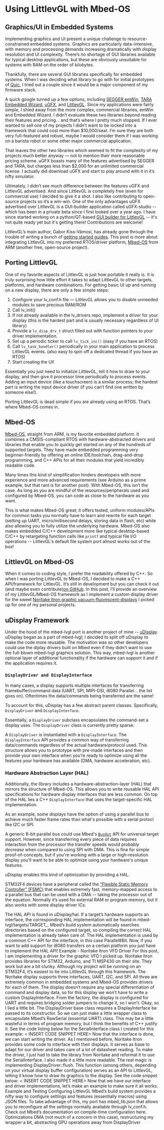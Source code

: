 # Using LittlevGL with Mbed-OS

## Graphics/UI in Embedded Systems

Implementing graphics and UI present a unique challenge to resource-constrained embedded systems. Graphics are particularly data-intensive, with memory and processing demands increasing dramatically with display resolution and UI complexity. There’s no shortage of GUI libraries available for typical desktop applications, but these are obviously unsuitable for systems with RAM on the order of kilobytes.

Thankfully, there are several GUI libraries specifically for embedded systems. When I was deciding what library to go with for initial prototypes of [Quic](www.quic.ly), I tried out a couple since it would be a major component of my firmware stack.

A quick google turned up a few options, including [SEGGER emWin](https://www.segger.com/products/user-interface/emwin/), [TARA Embedded Wizard](https://www.embedded-wizard.de/), [uGFX](https://ugfx.io/), and [LittlevGL](https://littlevgl.com/). Since my applications were fairly simple, I shied away from the more complex, commercial libraries, emWin and Embedded Wizard. I didn’t evaluate these two libraries beyond reading their features and pricing… and that’s where I pretty much stopped. If I ever wanted to sell one of my projects I didn’t want to be locked into a framework that could cost more than $10,000/seat. I’m sure they are both very full-featured and robust, maybe I would consider them if I was working on a barista robot or some other major commercial application.

That leaves the other two libraries which seemed to fit the complexity of my projects much better anyway — not to mention their more reasonable pricing scheme.
uGFX boasts many of the features advertised by SEGGER and TARA, but charges less than $2,000 for an unlimited commercial license. I actually did download uGFX and start to play around with it in it’s nifty simulator. 


Ultimately, I didn’t see much difference between the features uGFX and LittlevGL advertised. And since LittlevGL is completely free (even for commercial use) I decided to give it a shot. I also like contributing to open-source projects so it’s a win-win. One of the only advantages uGFX advertised over LittlevGL is a GUI-builder application called uGFX-studio -- which has been in a private beta since I first looked over a year ago. I have since started working on a python/QT-based [GUI builder for LittlevGL](https://github.com/littlevgl/lv_gui_builder/tree/initial-development) -- it's not quite ready yet but it's getting there! Contributions are welcome!

LittlevGL’s main author, Gabor Kiss-Vámosi, has already gone through the trouble of writing a bunch of [getting started guides](https://littlevgl.com/get-started). This post is more about integrating LittlevGL into my preferred RTOS/driver platform, [Mbed-OS](https://www.mbed.com/en/platform/mbed-os/) from ARM (another free, open-source project).


## Porting LittlevGL

One of my favorite aspects of LittlevGL is just how portable it really is. It is truly surprising how little effort it takes to adapt LittlevGL to other targets, platforms, and hardware combinations. For getting basic UI up and running on a new display, there are only a few simple steps:

1.	Configure your lv_conf.h file — LittlevGL allows you to disable unneeded modules to save precious RAM/ROM
2.	Call lv_init()
3.	If not already available in the lv_drivers repo, implement a driver for your display (this is the hardest part and is usually necessary regardless of UI library)
4.	Provide a `lv_disp_drv_t` struct filled out with function pointers to your driver implementation.
5.	Set up a periodic ticker to call `lv_tick_inc()` (easy if you have an RTOS)
6.	Call `lv_task_handler()` periodically in your main application to process LittlevGL events. (also easy to spin off a dedicated thread if you have an RTOS)
7.	Start creating the UI!

Essentially you just need to initialize LittlevGL, tell it how to draw to your display, and then give it processor time periodically to process events. Adding an input device (like a touchscreen) is a similar process; the hardest part is writing the input device driver (if you can’t find one written by someone else!).

Porting LittlevGL is dead simple if you are already using an RTOS. That’s where Mbed-OS comes in.

## Mbed-OS

[Mbed-OS](https://www.mbed.com/en/platform/mbed-os/), straight from ARM, is my favorite embedded platform. It combines a CMSIS-compliant RTOS with hardware-abstracted drivers and libraries that enable you to quickly get started on any of the hundreds of supported targets. They have made embedded programming very beginner-friendly by offering an online IDE/toolchain, drag-and-drop programming, and C++ APIs for all their modules that yield incredibly readable code. 

Many times this kind of simplification hinders developers with more experience and more advanced requirements (see Arduino as a prime example, but that rant is for another post). With Mbed-OS, this isn’t the case. As long as you are mindful of the resources/peripherals used and configured by Mbed-OS, you can code as close to the hardware as you want. 

This is what makes Mbed-OS great; it offers tested, uniform modules/APIs for common tasks you normally have to learn and rewrite for each target (setting up UART, micro/millisecond delays, storing data in flash, etc) while also allowing you to fully utilize the underlying hardware. Mbed-OS also makes embedded C/C++ development more like typical desktop-based C/C++ by retargeting function calls like `printf` and typical file I/O operations -- LittlevGL's default file system port almost works out of the box!

## LittlevGL on Mbed-OS

When it comes to coding style, I prefer the readability offered by C++. So when I was porting LittlevGL to Mbed-OS, I decided to make a C++ API/framework for LittlevGL. It’s still in development but you can check it out (and maybe even contribute)[on GitHub](https://github.com/AGlass0fMilk/mbed-lvgl). In this post, I’ll provide an overview of my LittlevGL/Mbed-OS framework as I implement a custom display driver for the sweet [Noritake Itron graphic vacuum-fluorescent-displays](https://youtu.be/4J73IhPjz5U) I picked up for one of my personal projects.

## uDisplay Framework

Under the hood of the mbed-lvgl port is another project of mine -- [uDisplay](https://github.com/AGlass0fMilk/uDisplay). uDisplay began as a part of mbed-lvgl; I decided to split off uDisplay to make the code more reusable. The motivation was so other developers could use the diplay drivers built on Mbed even if they didn't want to use the full-blown mbed-lvgl graphics solution. This way, mbed-lvgl is another optional layer of additional functionality if the hardware can support it and if the application requires it.

### `DisplayDriver and DisplayInterface`

In many cases, a display supports multiple interfaces for transferring framebuffer/command data (UART, SPI, MIPI-DSI, i8080 Parallel… the list goes on). Oftentimes the data/commands being transferred are the same!

To account for this, uDisplay has a few abstract parent classes. Specifically, `DisplayDriver` and `DisplayInterface`. 

Essentially, a `DisplayDriver` subclass encapsulates the command-set a display uses. The `DisplayDriver` class is currently pretty sparse. 

A `DisplayDriver` is instantiated with a `DisplayInterface`. The `DisplayInterface` API provides a common way of transferring data/commands regardless of the actual hardware/protocol used. This structure allows you to prototype with pre-made interfaces and then provide your own interface when you’re ready to optimize using all the features your hardware has available (DMA, hardware acceleration, etc). 

### Hardware Abstraction Layer (HAL)

Additionally, the library includes a hardware-abstraction-layer (HAL) that mirrors the structure of Mbed-OS. This allows you to write reusable HAL API specifications for hardware display interfaces that are less common. On top of the HAL lies a C++ `DisplayInterface` that uses the target-specific HAL implementation.

As an example, some displays have the option of using a parallel bus to achieve much faster frame rates than what's possible with a serial protocl like I2C or SPI.

A generic 8-bit parallel bus could use Mbed's [`BusOut`](https://os.mbed.com/docs/mbed-os/v5.9/reference/busout.html) API for universal target support. However, since transferring every piece of data requires interaction from the processor the transfer speeds would probably _decrease_ when compared to using SPI with DMA. This is fine for simple proof-of-concepts, but if you're working with a large or high-resolution display you'll want to be able to optimize using your hardware's unique features.

uDisplay enables this kind of optimization by providing a HAL.

STM32F4 devices have a peripheral called the [“Flexible Static Memory Controller” (FSMC)](https://www.st.com/content/ccc/resource/training/technical/product_training/e0/de/1c/48/51/a9/4e/2e/STM32L4_Memory_FSMC.pdf/files/STM32L4_Memory_FSMC.pdf/jcr:content/translations/en.STM32L4_Memory_FSMC.pdf) that enables extremely fast, memory-mapped access to a parallel bus that can be used with a DMA -- taking the processor out of the equation. Normally it’s used for external RAM or program memory, but it also works with some display driver ICs.

The HAL API is found in uDisplay/hal. If a target’s hardware supports an interface, the corresponding HAL implementation will be found in mbed-lvgl/targets/TARGET_<XXX>. Mbed’s build system automatically searches directories based on the configured target, so compiling the correct HAL implementation is already taken care of. The HAL implementation is used by a common C++ API for the interface, in this case Parallel8Bit. Now, if you want to add support for i8080 transfers on a certain platform you just have to implement the HAL API!
Example - Noritake Itron VFD Driver
For this post, I am implementing a driver for the graphic VFD I picked up. Noritake Itron provides libraries for STM32, Arduino, and TI MSP430 on their site. They work but are a bit clunky. Although my project will be running on an STM32F4, it’s easiest to tie into LittlevGL through this framework.
The Noritake display supports three interfaces, UART, I2C, and SPI. All three are extremely common in embedded systems and Mbed-OS provides drivers for each of them. The display doesn’t require any special differentiation of command and display data, so for this display we won’t have to write a custom DisplayInterface. From the factory, the display is configured for UART and requires bridging solder jumpers to change it, so I won’t.
Okay, so I lied a little bit. The DisplayDriver base class requires a DisplayInterface be passed to its constructor. So we can just make a little wrapper class to encapsulate Mbed’s RawSerial (essential UART) class. This may be a little wasteful in terms of program memory, but I think the benefits of C++ justify it. See the code listing below for the SerialInterface class I created for this example:
< INSERT CODE SNIPPET HERE>
Now that the interface is done, we can start writing the driver. As I mentioned before, Noritake Itron provides some code to interface with their displays. It serves as base to adapt for our driver and takes care of a lot of datasheet reading.
To make the driver, I just had to take the library from Noritake and reformat it to use the SerialInterface. I also made it a little more readable. The real magic is implementing DisplayDriver::flush. This function (among others, depending on your virtual display buffer configuration) serves as an API to LittlevGL, letting it know how to draw its graphics to the display. See the code snippet below:
< INSERT CODE SNIPPET HERE>
Now that we have our interface and driver implementations, let’s make an example to make sure it all works.
Example and Testing
Configuring LittlevGL
Mbed’s build system provides a nifty way to configure settings and features (essentially macros) using JSON files. To take advantage of this, my port has mbed_lib.json that allows you to reconfigure all the settings normally available through lv_conf.h. Check out Mbed’s documentation on compile-time configuration here.
Optimizations
DMA (not much of a concern in this case), restructuring my wrapper a bit, abstracting GPU operations away from DisplayDriver

